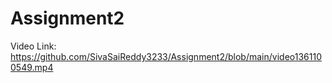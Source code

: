 # Assignment2


Video Link:
https://github.com/SivaSaiReddy3233/Assignment2/blob/main/video1361100549.mp4
